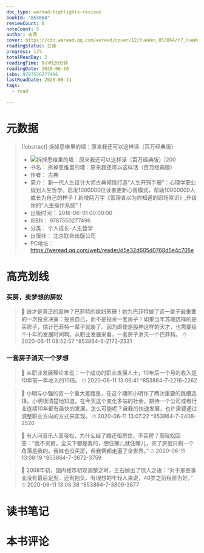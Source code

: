 ```yaml
---
doc_type: weread-highlights-reviews
bookId: "853864"
reviewCount: 0
noteCount: 5
author: 古典
cover: https://cdn.weread.qq.com/weread/cover/12/YueWen_853864/t7_YueWen_853864.jpg
readingStatus: 在读
progress: 11%
totalReadDay: 2
readingTime: 0小时20分钟
readingDate: 2020-06-10
isbn: 9787550277496
lastReadDate: 2020-06-11
tags:
  - read

---
```

# 元数据
> [!abstract] 拆掉思维里的墙：原来我还可以这样活（百万经典版）
> - ![ 拆掉思维里的墙：原来我还可以这样活（百万经典版）|200](https://cdn.weread.qq.com/weread/cover/12/YueWen_853864/t7_YueWen_853864.jpg)
> - 书名： 拆掉思维里的墙：原来我还可以这样活（百万经典版）
> - 作者： 古典
> - 简介： 新一代人生设计大师古典倾情打造“人生开窍手册”：心理学职业规划人生哲学。启发1000000位读者更新心智模式，帮助10000000人成长为自己的样子！新增两万字《管理者以为你知道的职场常识》,升级你的“人生操作系统”！
> - 出版时间： 2016-06-01 00:00:00
> - ISBN： 9787550277496
> - 分类： 个人成长-人生哲学
> - 出版社： 北京联合出版公司
> - PC地址：https://weread.qq.com/web/reader/d5e32d605d0768d5e4c705e

# 高亮划线

### 买房，卖梦想的房奴

> 📌 谁才是真正的股神？巴菲特的媳妇苏珊！她为巴菲特做了这一辈子最重要的一次投资决策：投资自己，而不是投资一套房子！如果当年苏珊选择的是买房子，估计巴菲特一辈子就废了。因为即使是股神这样的天才，也需要给个十年的发展时间啊。从职业发展来看，一套房子消灭一个巴菲特。 
> ⏱ 2020-06-11 08:52:57 ^853864-6-2172-2331

### 一套房子消灭一个梦想

> 📌 从职业发展理论来说：一个成功的职业发展人士，10年后一个月的收入是10年前一年收入的10倍。 
> ⏱ 2020-06-11 13:06:41 ^853864-7-2216-2262

> 📌 小明与小强的另一个重大差距是，在这个期间小明作了两次重要的跳槽选择。小明很清楚地知道，在今天这个变化多端的社会，期待一个公司或者行业连续10年都有最快的发展，怎么可能呢？自我的快速发展，也许需要通过调整职业方向的方式来实现。 
> ⏱ 2020-06-11 13:07:22 ^853864-7-2408-2520

> 📌 有人问音乐人高晓松，为什么结了婚还租房住，不买房？高晓松回答：“我不买房，全天下都是我的，想住哪儿就住哪儿，买了房就只剩一个角落是我的。我妹也没买房，但我俩都走遍了全世界。” 
> ⏱ 2020-06-11 13:08:19 ^853864-7-3672-3759

> 📌 2008年初，国内楼市初现调整之时，王石抛出了惊人之语：“对于那些事业没有最后定型，还有抱负、有理想的年轻人来说，40岁之前租房为好。” 
> ⏱ 2020-06-11 13:08:38 ^853864-7-3809-3877

# 读书笔记

# 本书评论

